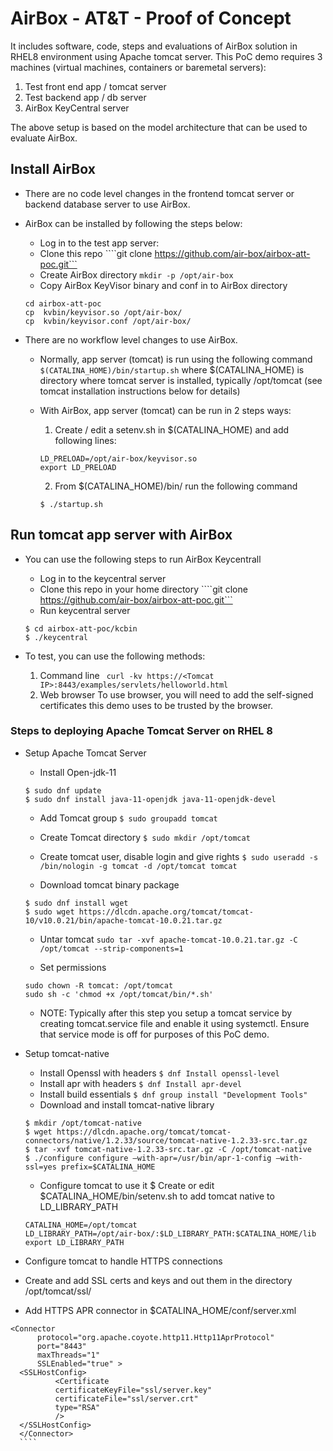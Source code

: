 # AirBox - AT&T - Proof of Concept

It includes software, code, steps and evaluations of AirBox solution in RHEL8 environment using Apache tomcat server.
This PoC demo requires 3 machines (virtual machines, containers or baremetal servers): 
1. Test front end app / tomcat server
2. Test backend app / db server
3. AirBox KeyCentral server

The above setup is based on the model architecture that can be used to evaluate AirBox.

## Install AirBox

* There are no code level changes in the frontend tomcat server or backend database server to use AirBox.

* AirBox can be installed by following the steps below:
    * Log in to the test app server:
    * Clone this repo 
    ````git clone https://github.com/air-box/airbox-att-poc.git```
    * Create AirBox directory
    ```mkdir -p /opt/air-box```
    * Copy AirBox KeyVisor binary and conf in to AirBox directory
    ```
    cd airbox-att-poc
    cp  kvbin/keyvisor.so /opt/air-box/
    cp  kvbin/keyvisor.conf /opt/air-box/
    ```
* There are no workflow level changes to use AirBox.
    
    * Normally, app server (tomcat) is run using the following command
    ```$(CATALINA_HOME)/bin/startup.sh```
    where $(CATALINA_HOME) is directory where tomcat server is installed, typically /opt/tomcat (see tomcat installation instructions below for details)
    
    * With AirBox, app server (tomcat) can be run in 2 steps ways:
        1. Create / edit a setenv.sh in $(CATALINA_HOME) and add following lines:
        ```
        LD_PRELOAD=/opt/air-box/keyvisor.so
        export LD_PRELOAD
        ```
        2. From $(CATALINA_HOME)/bin/ run the following command
        ```
        $ ./startup.sh
        ```
     
## Run tomcat app server with AirBox 

* You can use the following steps to run AirBox Keycentrall
    * Log in to the keycentral server
    * Clone this repo in your home directory
    ````git clone https://github.com/air-box/airbox-att-poc.git```
    * Run keycentral server
    ```
    $ cd airbox-att-poc/kcbin
    $ ./keycentral
    ```

* To test, you can use the following methods: 
    1. Command line
        ``` curl -kv https://<Tomcat IP>:8443/examples/servlets/helloworld.html```
    2. Web browser
       To use browser, you will need to add the self-signed certificates this demo uses to be trusted by the browser.

### Steps to deploying Apache Tomcat Server on RHEL 8
* Setup Apache Tomcat Server

  * Install Open-jdk-11
  ```
  $ sudo dnf update
  $ sudo dnf install java-11-openjdk java-11-openjdk-devel
  ```
  * Add Tomcat group
  ```$ sudo groupadd tomcat```

  * Create Tomcat directory
  ```$ sudo mkdir /opt/tomcat```

  * Create tomcat user, disable login and give rights
  ```$ sudo useradd -s /bin/nologin -g tomcat -d /opt/tomcat tomcat```

  * Download tomcat binary package
  ```
  $ sudo dnf install wget
  $ sudo wget https://dlcdn.apache.org/tomcat/tomcat-10/v10.0.21/bin/apache-tomcat-10.0.21.tar.gz
  ```
  
  * Untar tomcat
  ```sudo tar -xvf apache-tomcat-10.0.21.tar.gz -C /opt/tomcat --strip-components=1```

  * Set permissions
  ```
  sudo chown -R tomcat: /opt/tomcat
  sudo sh -c 'chmod +x /opt/tomcat/bin/*.sh'
  ```

  * NOTE: Typically after this step you setup a tomcat service by creating tomcat.service file and enable it using systemctl.
  Ensure that service mode is off for purposes of this PoC demo.

* Setup tomcat-native
  * Install Openssl with headers
  ```$ dnf Install openssl-level```
  * Install apr with headers
  ```$ dnf Install apr-devel```
  * Install build essentials
  ```$ dnf group install "Development Tools"```
  * Download and install tomcat-native library
  ```
  $ mkdir /opt/tomcat-native
  $ wget https://dlcdn.apache.org/tomcat/tomcat-connectors/native/1.2.33/source/tomcat-native-1.2.33-src.tar.gz
  $ tar -xvf tomcat-native-1.2.33-src.tar.gz -C /opt/tomcat-native
  $ ./configure configure —with-apr=/usr/bin/apr-1-config —with-ssl=yes prefix=$CATALINA_HOME
  ```
  * Configure tomcat to use it
  $ Create or edit $CATALINA_HOME/bin/setenv.sh to add tomcat native to LD_LIBRARY_PATH
  ```
  CATALINA_HOME=/opt/tomcat
  LD_LIBRARY_PATH=/opt/air-box/:$LD_LIBRARY_PATH:$CATALINA_HOME/lib
  export LD_LIBRARY_PATH
  ```
 * Configure tomcat to handle HTTPS connections
  * Create and add SSL certs and keys and out them in the directory /opt/tomcat/ssl/ 
  * Add HTTPS APR connector in $CATALINA_HOME/conf/server.xml
  ```
  <Connector
    	protocol="org.apache.coyote.http11.Http11AprProtocol"
    	port="8443"
    	maxThreads="1"
    	SSLEnabled="true" >
 	<SSLHostConfig>
    		<Certificate
        	certificateKeyFile="ssl/server.key"
        	certificateFile="ssl/server.crt"
        	type="RSA"
        	/>
  	</SSLHostConfig>
    </Connector>
    ````
  ```
